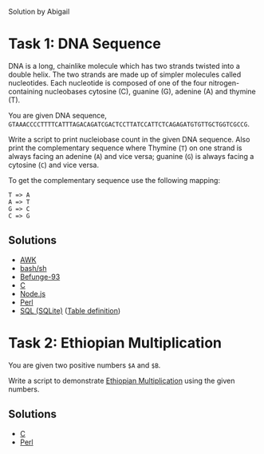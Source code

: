 Solution by Abigail

# Task 1: DNA Sequence

DNA is a long, chainlike molecule which has two strands twisted
into a double helix. The two strands are made up of simpler molecules
called nucleotides. Each nucleotide is composed of one of the four
nitrogen-containing nucleobases cytosine (C), guanine (G), adenine
(A) and thymine (T).

You are given DNA sequence,
`GTAAACCCCTTTTCATTTAGACAGATCGACTCCTTATCCATTCTCAGAGATGTGTTGCTGGTCGCCG`.

Write a script to print nucleiobase count in the given DNA sequence.
Also print the complementary sequence where Thymine (`T`) on one
strand is always facing an adenine (`A`) and vice versa; guanine (`G`)
is always facing a cytosine (`C`) and vice versa.

To get the complementary sequence use the following mapping:

    T => A
    A => T
    G => C
    C => G


## Solutions
* [AWK](awk/ch-1.awk)
* [bash/sh](bash/ch-1.sh)
* [Befunge-93](befunge-93/ch-1.bf93)
* [C](c/ch-1.c)
* [Node.js](node/ch-1.js)
* [Perl](perl/ch-1.pl)
* [SQL (SQLite)](sql/ch-1.sql) ([Table definition](sql/ch-1.table))

# Task 2: Ethiopian Multiplication

You are given two positive numbers `$A` and `$B`.

Write a script to demonstrate
[Ethiopian Multiplication](https://threesixty360.wordpress.com/2009/06/09/ethiopian-multiplication/) using the given numbers.

## Solutions
* [C](c/ch-2.c)
* [Perl](perl/ch-2.pl)
